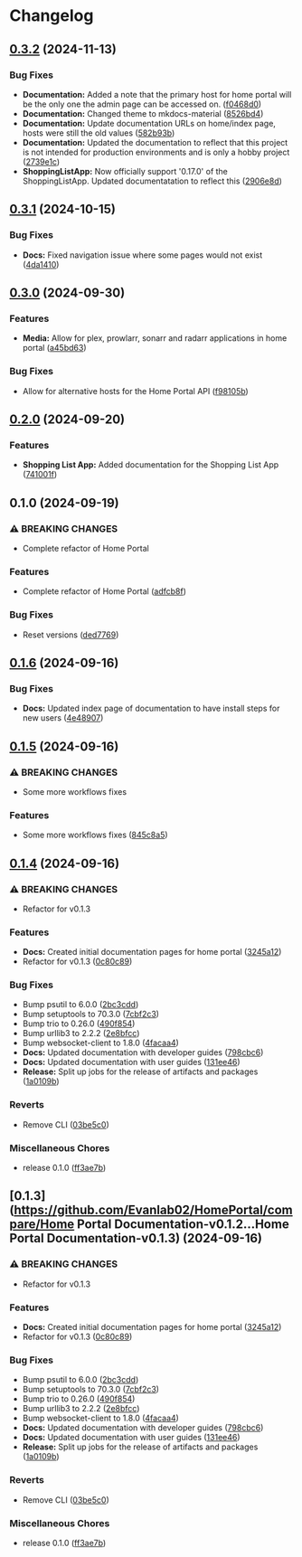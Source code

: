 # Changelog

## [0.3.2](https://github.com/Evanlab02/HomePortal/compare/home-portal-documentation-v0.3.1...home-portal-documentation-v0.3.2) (2024-11-13)


### Bug Fixes

* **Documentation:** Added a note that the primary host for home portal will be the only one the admin page can be accessed on. ([f0468d0](https://github.com/Evanlab02/HomePortal/commit/f0468d0a96a3a60444b8ef84a21969781a737123))
* **Documentation:** Changed theme to mkdocs-material ([8526bd4](https://github.com/Evanlab02/HomePortal/commit/8526bd42640eea4814e5caeda76e9a9e2cb59cc5))
* **Documentation:** Update documentation URLs on home/index page, hosts were still the old values ([582b93b](https://github.com/Evanlab02/HomePortal/commit/582b93b67bef6aed935f6bda640b6137f103c9a0))
* **Documentation:** Updated the documentation to reflect that this project is not intended for production environments and is only a hobby project ([2739e1c](https://github.com/Evanlab02/HomePortal/commit/2739e1c12283c3a3c19cd542660b463c3c2dcc29))
* **ShoppingListApp:** Now officially support '0.17.0' of the ShoppingListApp. Updated documentatation to reflect this ([2906e8d](https://github.com/Evanlab02/HomePortal/commit/2906e8d2198590af41f407831c2d48c6bd0c7c62))

## [0.3.1](https://github.com/Evanlab02/HomePortal/compare/home-portal-documentation-v0.3.0...home-portal-documentation-v0.3.1) (2024-10-15)


### Bug Fixes

* **Docs:** Fixed navigation issue where some pages would not exist ([4da1410](https://github.com/Evanlab02/HomePortal/commit/4da14109ad98122f8104146aa8d09f748d5eb78e))

## [0.3.0](https://github.com/Evanlab02/HomePortal/compare/home-portal-documentation-v0.2.0...home-portal-documentation-v0.3.0) (2024-09-30)


### Features

* **Media:** Allow for plex, prowlarr, sonarr and radarr applications in home portal ([a45bd63](https://github.com/Evanlab02/HomePortal/commit/a45bd63560e385462acf9f21ab33e9fff9cc3313))


### Bug Fixes

* Allow for alternative hosts for the Home Portal API ([f98105b](https://github.com/Evanlab02/HomePortal/commit/f98105bf0908a47b027f5abfd226380dfe934d8b))

## [0.2.0](https://github.com/Evanlab02/HomePortal/compare/home-portal-documentation-v0.1.0...home-portal-documentation-v0.2.0) (2024-09-20)


### Features

* **Shopping List App:** Added documentation for the Shopping List App ([741001f](https://github.com/Evanlab02/HomePortal/commit/741001fa3a5f661d0dd497e9c4689f9abf5d3487))

## 0.1.0 (2024-09-19)


### ⚠ BREAKING CHANGES

* Complete refactor of Home Portal

### Features

* Complete refactor of Home Portal ([adfcb8f](https://github.com/Evanlab02/HomePortal/commit/adfcb8fc5c2c8f62b673df5c8163304ecbb3b053))


### Bug Fixes

* Reset versions ([ded7769](https://github.com/Evanlab02/HomePortal/commit/ded776986038552dd2d7e0bbcf839be4896377ad))

## [0.1.6](https://github.com/Evanlab02/HomePortal/compare/home-portal-documentation-v0.1.5...home-portal-documentation-v0.1.6) (2024-09-16)


### Bug Fixes

* **Docs:** Updated index page of documentation to have install steps for new users ([4e48907](https://github.com/Evanlab02/HomePortal/commit/4e48907c3ec508addd155700dca853d19276b775))

## [0.1.5](https://github.com/Evanlab02/HomePortal/compare/home-portal-documentation-v0.1.4...home-portal-documentation-v0.1.5) (2024-09-16)


### ⚠ BREAKING CHANGES

* Some more workflows fixes

### Features

* Some more workflows fixes ([845c8a5](https://github.com/Evanlab02/HomePortal/commit/845c8a54c8f36f82236e83edac651778c44ff48e))

## [0.1.4](https://github.com/Evanlab02/HomePortal/compare/home-portal-documentation-v0.1.3...home-portal-documentation-v0.1.4) (2024-09-16)


### ⚠ BREAKING CHANGES

* Refactor for v0.1.3

### Features

* **Docs:** Created initial documentation pages for home portal ([3245a12](https://github.com/Evanlab02/HomePortal/commit/3245a1216be6ce7300ef2c8528c424ccac0c6eb9))
* Refactor for v0.1.3 ([0c80c89](https://github.com/Evanlab02/HomePortal/commit/0c80c89b308a1a91c861e9880853d2e92ebd9fe1))


### Bug Fixes

* Bump psutil to 6.0.0 ([2bc3cdd](https://github.com/Evanlab02/HomePortal/commit/2bc3cdd2a535307cd3a4bdd1c61542695cd685d6))
* Bump setuptools to 70.3.0 ([7cbf2c3](https://github.com/Evanlab02/HomePortal/commit/7cbf2c3a68a8b573e0440e31c629fcc6f7a3984b))
* Bump trio to 0.26.0 ([490f854](https://github.com/Evanlab02/HomePortal/commit/490f854b37274bd93ea93310571736acd7164611))
* Bump urllib3 to 2.2.2 ([2e8bfcc](https://github.com/Evanlab02/HomePortal/commit/2e8bfcc58b2c09fa84bcbe9ec68166a1dc852889))
* Bump websocket-client to 1.8.0 ([4facaa4](https://github.com/Evanlab02/HomePortal/commit/4facaa498b0fd3910a07bfe6adba3747a5e303f6))
* **Docs:** Updated documentation with developer guides ([798cbc6](https://github.com/Evanlab02/HomePortal/commit/798cbc68aad4c4a81fa5a678561f648f1b03798a))
* **Docs:** Updated documentation with user guides ([131ee46](https://github.com/Evanlab02/HomePortal/commit/131ee46dd3a7192fa99d28e38edd9d42acc1a91e))
* **Release:** Split up jobs for the release of artifacts and packages ([1a0109b](https://github.com/Evanlab02/HomePortal/commit/1a0109ba11fa9796dfcf0c125b5b4fce349e7eb2))


### Reverts

* Remove CLI ([03be5c0](https://github.com/Evanlab02/HomePortal/commit/03be5c08bce08f7ff48fc88b4b5558061f0cb754))


### Miscellaneous Chores

* release 0.1.0 ([ff3ae7b](https://github.com/Evanlab02/HomePortal/commit/ff3ae7ba742ca5727ed53d4fcca6a1af8367eb57))

## [0.1.3](https://github.com/Evanlab02/HomePortal/compare/Home Portal Documentation-v0.1.2...Home Portal Documentation-v0.1.3) (2024-09-16)


### ⚠ BREAKING CHANGES

* Refactor for v0.1.3

### Features

* **Docs:** Created initial documentation pages for home portal ([3245a12](https://github.com/Evanlab02/HomePortal/commit/3245a1216be6ce7300ef2c8528c424ccac0c6eb9))
* Refactor for v0.1.3 ([0c80c89](https://github.com/Evanlab02/HomePortal/commit/0c80c89b308a1a91c861e9880853d2e92ebd9fe1))


### Bug Fixes

* Bump psutil to 6.0.0 ([2bc3cdd](https://github.com/Evanlab02/HomePortal/commit/2bc3cdd2a535307cd3a4bdd1c61542695cd685d6))
* Bump setuptools to 70.3.0 ([7cbf2c3](https://github.com/Evanlab02/HomePortal/commit/7cbf2c3a68a8b573e0440e31c629fcc6f7a3984b))
* Bump trio to 0.26.0 ([490f854](https://github.com/Evanlab02/HomePortal/commit/490f854b37274bd93ea93310571736acd7164611))
* Bump urllib3 to 2.2.2 ([2e8bfcc](https://github.com/Evanlab02/HomePortal/commit/2e8bfcc58b2c09fa84bcbe9ec68166a1dc852889))
* Bump websocket-client to 1.8.0 ([4facaa4](https://github.com/Evanlab02/HomePortal/commit/4facaa498b0fd3910a07bfe6adba3747a5e303f6))
* **Docs:** Updated documentation with developer guides ([798cbc6](https://github.com/Evanlab02/HomePortal/commit/798cbc68aad4c4a81fa5a678561f648f1b03798a))
* **Docs:** Updated documentation with user guides ([131ee46](https://github.com/Evanlab02/HomePortal/commit/131ee46dd3a7192fa99d28e38edd9d42acc1a91e))
* **Release:** Split up jobs for the release of artifacts and packages ([1a0109b](https://github.com/Evanlab02/HomePortal/commit/1a0109ba11fa9796dfcf0c125b5b4fce349e7eb2))


### Reverts

* Remove CLI ([03be5c0](https://github.com/Evanlab02/HomePortal/commit/03be5c08bce08f7ff48fc88b4b5558061f0cb754))


### Miscellaneous Chores

* release 0.1.0 ([ff3ae7b](https://github.com/Evanlab02/HomePortal/commit/ff3ae7ba742ca5727ed53d4fcca6a1af8367eb57))
